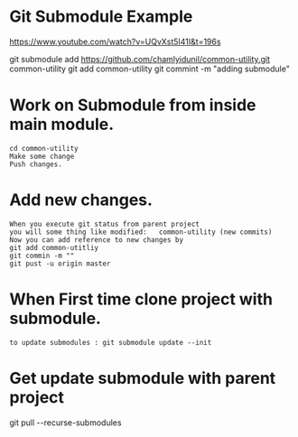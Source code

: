# Git Submodule Example

https://www.youtube.com/watch?v=UQvXst5I41I&t=196s


git submodule add https://github.com/chamlyidunil/common-utility.git common-utility
git add common-utility
git commint -m "adding submodule"


# Work on Submodule from inside main module. 
```
cd common-utility
Make some change
Push changes. 
```
# Add new changes. 
```
When you execute git status from parent project 
you will some thing like modified:   common-utility (new commits)
Now you can add reference to new changes by
git add common-utitliy
git commin -m ""
git pust -u origin master
```


# When First time clone project with submodule. 
```
to update submodules : git submodule update --init 
```

# Get update submodule with parent project
git pull --recurse-submodules

